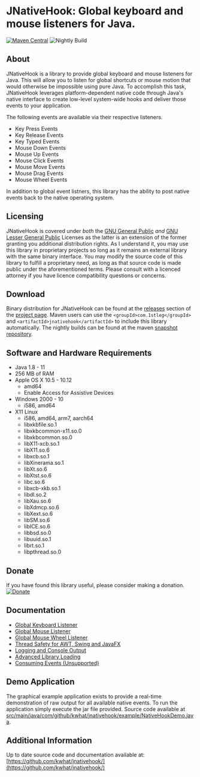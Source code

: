JNativeHook: Global keyboard and mouse listeners for Java.
==========================================================

[![Maven Central](https://maven-badges.herokuapp.com/maven-central/com.github.kwhat/jnativehook/badge.svg)](https://maven-badges.herokuapp.com/maven-central/com.1stleg/jnativehook)
![Nightly Build](https://github.com/kwhat/jnativehook/workflows/Nightly%20Build/badge.svg)

## About
JNativeHook is a library to provide global keyboard and mouse listeners for
Java.  This will allow you to listen for global shortcuts or mouse motion that
would otherwise be impossible using pure Java.  To accomplish this task,
JNativeHook leverages platform-dependent native code through Java's native
interface to create low-level system-wide hooks and deliver those events to
your application.

The following events are available via their respective listeners.
* Key Press Events
* Key Release Events
* Key Typed Events
* Mouse Down Events
* Mouse Up Events
* Mouse Click Events
* Mouse Move Events
* Mouse Drag Events
* Mouse Wheel Events

In addition to global event listners, this library has the ability to post native events back to the native operating 
system.

## Licensing
JNativeHook is covered under *both* the [GNU General Public](COPYING.md) *and* 
[GNU Lesser General Public](COPYING.LESSER.md) Licenses as the latter is an extension of the former granting you 
additional distribution rights.  As I understand it, you may use this library in proprietary projects so long as it 
remains an external library with the same binary interface.  You may modify the source code of this library to fulfill 
a proprietary need, as long as that source code is made public under the aforementioned terms.  Please consult with a 
licenced attorney if you have licence compatibility questions or concerns.
 
## Download
Binary distribution for JNativeHook can be found at the 
[releases](https://github.com/kwhat/jnativehook/releases) section of the 
[project page](https://github.com/kwhat/jnativehook).  Maven users can 
use the `<groupId>com.1stleg</groupId>` and `<artifactId>jnativehook</artifactId>` 
to include this library automatically.  The nightly builds can be found at the maven 
[snapshot repository](https://oss.sonatype.org/content/repositories/snapshots/com/github/kwhat/jnativehook/2.2-SNAPSHOT).

## Software and Hardware Requirements
* Java 1.8 - 11
* 256 MB of RAM
* Apple OS X 10.5 - 10.12
  * amd64
  * Enable Access for Assistive Devices
* Windows 2000 - 10
  * i586, amd64
* X11 Linux
  * i586, amd64, arm7, aarch64
  * libxkbfile.so.1
  * libxkbcommon-x11.so.0
  * libxkbcommon.so.0
  * libX11-xcb.so.1
  * libX11.so.6
  * libxcb.so.1
  * libXinerama.so.1
  * libXt.so.6
  * libXtst.so.6
  * libc.so.6
  * libxcb-xkb.so.1
  * libdl.so.2
  * libXau.so.6
  * libXdmcp.so.6
  * libXext.so.6
  * libSM.so.6
  * libICE.so.6
  * libbsd.so.0
  * libuuid.so.1
  * librt.so.1
  * libpthread.so.0

## Donate
If you have found this library useful, please consider making a donation.
[![Donate](https://www.paypalobjects.com/en_US/i/btn/btn_donate_LG.gif)](https://www.paypal.com/cgi-bin/webscr?cmd=_s-xclick&hosted_button_id=UPMHT4ZFBTCBL)

## Documentation
* [Global Keyboard Listener](doc/Keyboard.md)
* [Global Mouse Listener](doc/Mouse.md)
* [Global Mouse Wheel Listener](doc/MouseWheel.md)
* [Thread Safety for AWT, Swing and JavaFX](doc/Swing.md)
* [Logging and Console Output](doc/examples/ConsoleOutput.md)
* [Advanced Library Loading](doc/examples/LibraryLoading.md)
* [Consuming Events (Unsupported)](doc/examples/ConsumingEvents.md)

## Demo Application
The graphical example application exists to provide a real-time demonstration of raw output for all available native 
events.  To run the application simply execute the jar file provided. Source code available at 
[src/main/java/com/github/kwhat/jnativehook/example/NativeHookDemo.java](src/main/java/com/github/kwhat/jnativehook/example/NativeHookDemo.java).

## Additional Information
Up to date source code and documentation available at:
[https://github.com/kwhat/jnativehook/](https://github.com/kwhat/jnativehook/)
